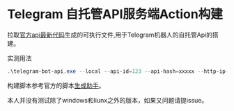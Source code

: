 # Telegram 自托管API服务端Action构建



拉取[官方api最新代码](https://github.com/tdlib/telegram-bot-api)生成的可执行文件,用于Telegram机器人的自托管Api的搭建。

实测用法

```powershell 
.\telegram-bot-api.exe --local --api-id=123 --api-hash=xxxxx --http-ip-address=127.0.0.1 --log=./log.txt --dir=./workingdir --temp-dir=./tempdir --verbosity=4
```

构建脚本参考官方的脚本[生成助手](https://tdlib.github.io/telegram-bot-api/build.html)。

本人并没有测试除了windows和liunx之外的版本，如果又问题请提issue。